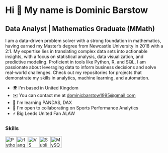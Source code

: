 Hi 👋 My name is Dominic Barstow
================================

Data Analyst | Mathematics Graduate (MMath)
-------------------------------------------

I am a data-driven problem solver with a strong foundation in mathematics, having earned my Master’s degree from Newcastle University in 2018 with a 2:1. My expertise lies in translating complex data sets into actionable insights, with a focus on statistical analysis, data visualization, and predictive modeling. Proficient in tools like Python, R, and SQL, I am passionate about leveraging data to inform business decisions and solve real-world challenges. Check out my repositories for projects that demonstrate my skills in analytics, machine learning, and automation.

* 🌍  I'm based in United Kingdom
* ✉️  You can contact me at [dominicbarstow1995@gmail.com](mailto:dominicbarstow1995@gmail.com)
* 🧠  I'm learning PANDAS, DAX
* 🤝  I'm open to collaborating on Sports Performance Analytics
* ⚡  Big Leeds United Fan ALAW

### Skills

<p align="left">
<a href="https://www.python.org/" target="_blank" rel="noreferrer"><img src="https://raw.githubusercontent.com/danielcranney/readme-generator/main/public/icons/skills/python-colored.svg" width="36" height="36" alt="Python" /></a><a href="https://www.r-project.org/" target="_blank" rel="noreferrer"><img src="https://raw.githubusercontent.com/danielcranney/readme-generator/main/public/icons/skills/rlang-colored.svg" width="36" height="36" alt="rlang" /></a><a href="https://code.visualstudio.com/" target="_blank" rel="noreferrer"><img src="https://raw.githubusercontent.com/danielcranney/readme-generator/main/public/icons/skills/visualstudiocode.svg" width="36" height="36" alt="VS Code" /></a><a href="https://www.sublimetext.com/index2" target="_blank" rel="noreferrer"><img src="https://raw.githubusercontent.com/danielcranney/readme-generator/main/public/icons/skills/sublimetext.svg" width="36" height="36" alt="Sublime Text" /></a><a href="https://www.mysql.com/" target="_blank" rel="noreferrer"><img src="https://raw.githubusercontent.com/danielcranney/readme-generator/main/public/icons/skills/mysql-colored.svg" width="36" height="36" alt="MySQL" /></a>
</p>
